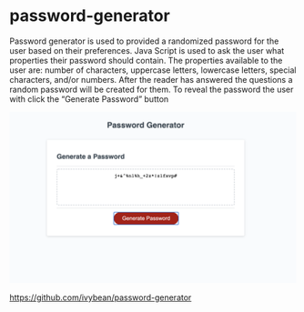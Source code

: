 # password-generator
Password generator is used to provided a randomized password for the user based on their preferences. Java Script is used to ask the user what properties their password should contain. The properties available to the user are: number of characters, uppercase letters, lowercase letters, special characters, and/or numbers.  After the reader has answered the questions a random password will be created for them. To reveal the password the user with click the “Generate Password” button

![alt text](assets/complete.png "Completed Password-Generator")

https://github.com/ivybean/password-generator